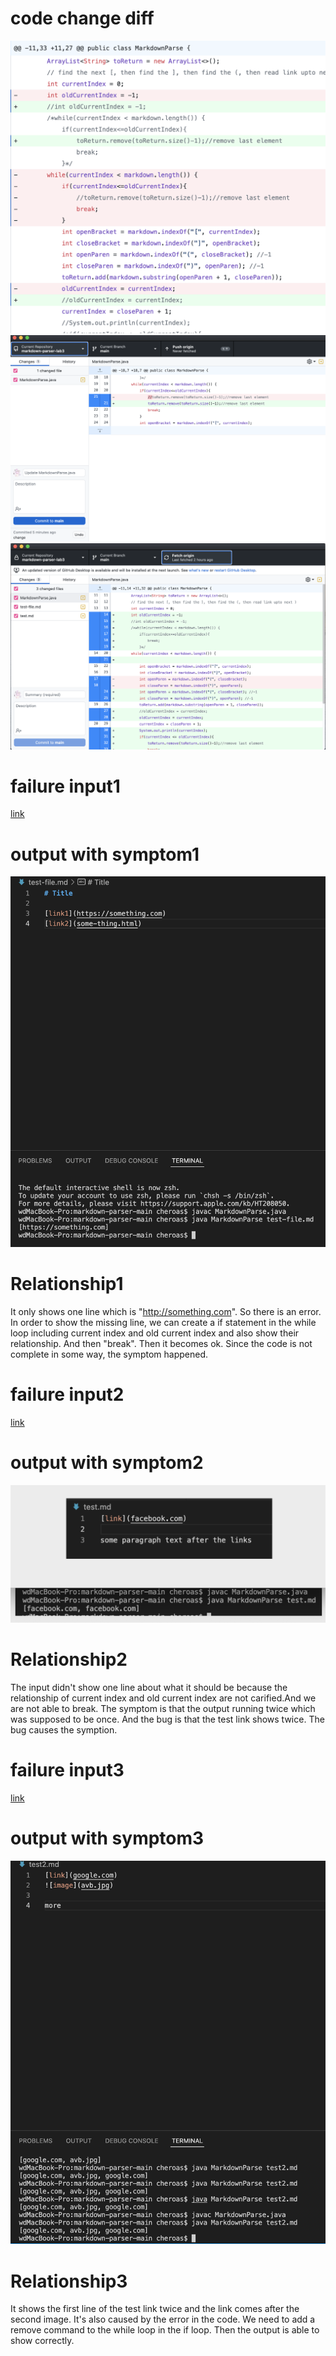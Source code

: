 # code change diff
![image](change3.png)
![image](change2.png)
![image](change.png)
# failure input1
[link](https://github.com/lejiaz/markdown-parser-lab3/blob/main/test-file.md)
# output with symptom1
![image](sympt.png)
# Relationship1
 It only shows one line which is "http://something.com". So there is an error. In order to show the missing line, we can create a if statement in the while loop including current index and old current index and also show their relationship. And then "break". Then it becomes ok. Since the code is not complete in some way, the symptom happened.
# failure input2
[link](https://lejiaz.github.io/markdown-parser-lab3/test.html)
# output with symptom2
![image](symp.png)
# Relationship2
The input didn't show one line about what it should be because the relationship of current index and old current index are not carified.And we are not able to break. The symptom is that the output running twice which was supposed to be once. And the bug is that the test link shows twice. The bug causes the symption.
# failure input3
[link](https://github.com/lejiaz/markdown-parser-lab3/blob/main/test2.md)
# output with symptom3
![image](sym.png)
# Relationship3
It shows the first line of the test link twice and the link comes after the second image. It's also caused by the error in the code. We need to add a remove command to the while loop in the if loop. Then the output is able to show correctly.